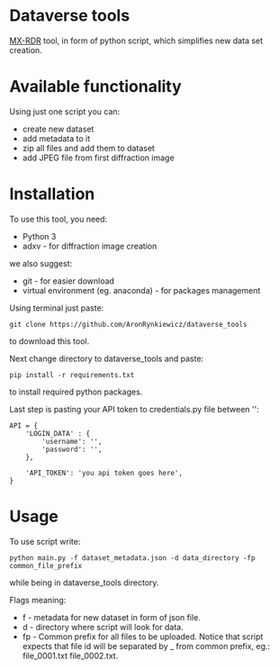 # Dataverse tools
[MX-RDR](https://mxrdr.icm.edu.pl/) tool, in form of python script, which simplifies new data set creation.

# Available functionality
Using just one script you can:
* create new dataset
* add metadata to it
* zip all files and add them to dataset
* add JPEG file from first diffraction image

# Installation
To use this tool, you need:
* Python 3
* adxv - for diffraction image creation

we also suggest:
* git - for easier download
* virtual environment (eg. anaconda) - for packages management

Using terminal just paste:
```
git clone https://github.com/AronRynkiewicz/dataverse_tools
```
to download this tool.

Next change directory to dataverse_tools and paste:
```
pip install -r requirements.txt
```
to install required python packages.

Last step is pasting your API token to credentials.py file between '':
```
API = {
    'LOGIN_DATA' : {
        'username': '',
        'password': '',
    },

    'API_TOKEN': 'you api token goes here',
}
```

# Usage
To use script write:
```
python main.py -f dataset_metadata.json -d data_directory -fp common_file_prefix
```
while being in dataverse_tools directory.

Flags meaning:
* f - metadata for new dataset in form of json file.
* d - directory where script will look for data.
* fp - Common prefix for all files to be uploaded. Notice that script expects that file id will be separated by _ from common prefix, eg.: file_0001.txt file_0002.txt.
